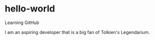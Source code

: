 # hello-world
Learning GitHub

I am an aspiring developer that is a big fan of Tolkien's Legendarium.
